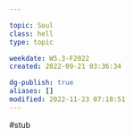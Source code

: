 ---
topic: Soul
class: hell
type: topic

weekdate: W5.3-F2022
created: 2022-09-21 03:36:34

dg-publish: true
aliases: []
modified: 2022-11-23 07:18:51
---

#stub